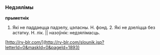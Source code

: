 ### Недзялімы
**прыметнік**

1. Які не паддаецца падзелу, цэласны. Н. фонд. 2. Які не дзеліцца без астатку. Н. лік. || назоўнік: недзялімасць.

<a rel="author">[http://rv-blr.com/](http://rv-blr.com/slounik.jsp?letterId=0&maskId=0&pageId=1893)</a>
